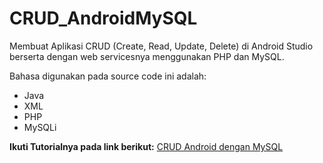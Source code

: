 # CRUD_AndroidMySQL
Membuat Aplikasi CRUD (Create, Read, Update, Delete) di Android Studio berserta dengan web servicesnya menggunakan PHP dan MySQL.

Bahasa digunakan pada source code ini adalah:
- Java
- XML
- PHP
- MySQLi



**Ikuti Tutorialnya pada link berikut:** [CRUD Android dengan MySQL](http://www.kodingindonesia.com/belajar-membuat-aplikasi-crud-android-menggunakan-database-mysql/)